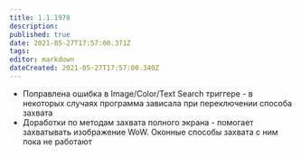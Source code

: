 ```yaml
---
title: 1.1.1978
description: 
published: true
date: 2021-05-27T17:57:00.371Z
tags: 
editor: markdown
dateCreated: 2021-05-27T17:57:00.340Z
---		
```

		
- Поправлена ошибка в Image/Color/Text Search триггере - в некоторых случаях программа зависала при переключении способа захвата
- Доработки по методам захвата полного экрана - помогает захватывать изображение WoW. Оконные способы захвата с ним пока не работают
